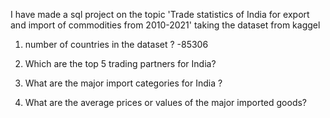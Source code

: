 I have made a sql project on the topic 'Trade statistics of India for export and import of commodities from 2010-2021' taking the dataset from kaggel 

1. number of countries in the dataset ?
-85306

2. Which are the top 5 trading partners for India?



3. What are the major import categories for India ?



4. What are the average prices or values of the major imported goods?


